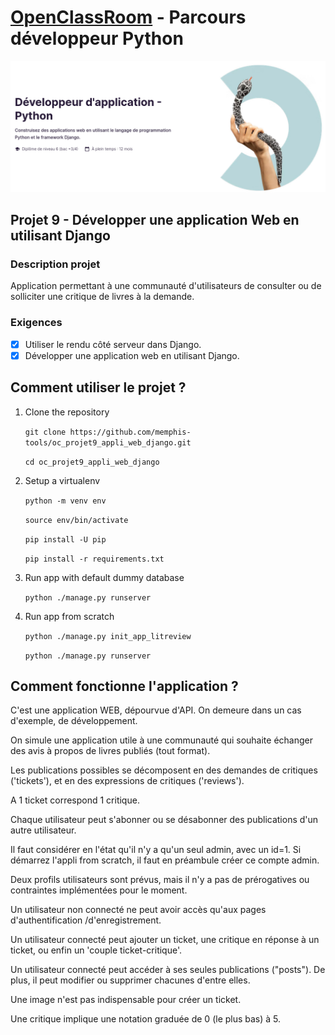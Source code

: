# [OpenClassRoom](https://openclassrooms.com/) - Parcours développeur Python
![Screenshot](oc_parcours_dev_python.png)
## Projet 9 - Développer une application Web en utilisant Django

### Description projet
Application permettant à une communauté d'utilisateurs de consulter ou de solliciter une critique de livres à la demande.

### Exigences
- [x] Utiliser le rendu côté serveur dans Django.
- [x] Développer une application web en utilisant Django.

## Comment utiliser le projet ?
1. Clone the repository

      `git clone https://github.com/memphis-tools/oc_projet9_appli_web_django.git`

      `cd oc_projet9_appli_web_django`

2. Setup a virtualenv

      `python -m venv env`

      `source env/bin/activate`

      `pip install -U pip`

      `pip install -r requirements.txt`

3. Run app with default dummy database

      `python ./manage.py runserver`

4. Run app from scratch

      `python ./manage.py init_app_litreview`
	
      `python ./manage.py runserver`

## Comment fonctionne l'application ?
C'est une application WEB, dépourvue d'API. On demeure dans un cas d'exemple, de développement.

On simule une application utile à une communauté qui souhaite échanger des avis à propos de livres publiés (tout format).

Les publications possibles se décomposent en des demandes de critiques ('tickets'), et en des expressions de critiques ('reviews').

A 1 ticket correspond 1 critique.

Chaque utilisateur peut s'abonner ou se désabonner des publications d'un autre utilisateur.

Il faut considérer en l'état qu'il n'y a qu'un seul admin, avec un id=1. Si démarrez l'appli from scratch, il faut en préambule créer ce compte admin.

Deux profils utilisateurs sont prévus, mais il n'y a pas de prérogatives ou contraintes implémentées pour le moment.

Un utilisateur non connecté ne peut avoir accès qu'aux pages d'authentification /d'enregistrement.

Un utilisateur connecté peut ajouter un ticket, une critique en réponse à un ticket, ou enfin un 'couple ticket-critique'.

Un utilisateur connecté peut accéder à ses seules publications ("posts"). De plus, il peut modifier ou supprimer chacunes d'entre elles.

Une image n'est pas indispensable pour créer un ticket. 

Une critique implique une notation graduée de 0 (le plus bas) à 5.

